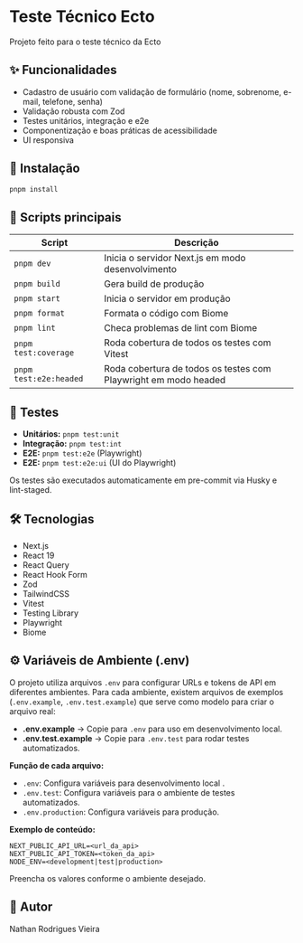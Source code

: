 # Teste Técnico Ecto

Projeto feito para o teste técnico da Ecto

## ✨ Funcionalidades

- Cadastro de usuário com validação de formulário (nome, sobrenome, e-mail, telefone, senha)
- Validação robusta com Zod
- Testes unitários, integração e e2e
- Componentização e boas práticas de acessibilidade
- UI responsiva

## 🚀 Instalação

```bash
pnpm install
```

## 🏃 Scripts principais

| Script                 | Descrição                                                       |
| ---------------------- | --------------------------------------------------------------- |
| `pnpm dev`             | Inicia o servidor Next.js em modo desenvolvimento               |
| `pnpm build`           | Gera build de produção                                          |
| `pnpm start`           | Inicia o servidor em produção                                   |
| `pnpm format`          | Formata o código com Biome                                      |
| `pnpm lint`            | Checa problemas de lint com Biome                               |
| `pnpm test:coverage`   | Roda cobertura de todos os testes com Vitest                    |
| `pnpm test:e2e:headed` | Roda cobertura de todos os testes com Playwright em modo headed |

## 🧪 Testes

- **Unitários:** `pnpm test:unit`
- **Integração:** `pnpm test:int`
- **E2E:** `pnpm test:e2e` (Playwright)
- **E2E:** `pnpm test:e2e:ui` (UI do Playwright)

Os testes são executados automaticamente em pre-commit via Husky e lint-staged.

## 🛠️ Tecnologias

- Next.js
- React 19
- React Query
- React Hook Form
- Zod
- TailwindCSS
- Vitest
- Testing Library
- Playwright
- Biome

## ⚙️ Variáveis de Ambiente (.env)

O projeto utiliza arquivos `.env` para configurar URLs e tokens de API em diferentes ambientes. Para cada ambiente, existem arquivos de exemplos (`.env.example`, `.env.test.example`) que serve como modelo para criar o arquivo real:

- **.env.example** → Copie para `.env` para uso em desenvolvimento local.
- **.env.test.example** → Copie para `.env.test` para rodar testes automatizados.

**Função de cada arquivo:**

- `.env`: Configura variáveis para desenvolvimento local .
- `.env.test`: Configura variáveis para o ambiente de testes automatizados.
- `.env.production`: Configura variáveis para produção.

**Exemplo de conteúdo:**

```env
NEXT_PUBLIC_API_URL=<url_da_api>
NEXT_PUBLIC_API_TOKEN=<token_da_api>
NODE_ENV=<development|test|production>
```

Preencha os valores conforme o ambiente desejado.

## 👤 Autor

Nathan Rodrigues Vieira
